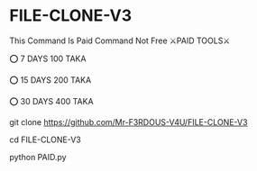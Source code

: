 # FILE-CLONE-V3
This Command Is Paid Command Not Free
⚔️PAID TOOLS⚔️

⭕ 7 DAYS 100 TAKA

⭕ 15 DAYS 200 TAKA

⭕ 30 DAYS 400 TAKA

git clone https://github.com/Mr-F3RDOUS-V4U/FILE-CLONE-V3

cd FILE-CLONE-V3

python PAID.py
